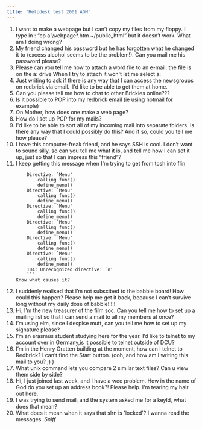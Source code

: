 ```yaml
---
title: 'Helpdesk test 2001 AGM'
---
```


1.  I want to make a webpage but I can’t copy my files from my floppy. I type in : “cp a:\webpage\*.htm ~/public_html” but it doesn’t work. What am I doing wrong?
2.  My friend changed his password but he has forgotten what he changed it to (excess alcohol seems to be the problem!). Can you mail me his password please?
3.  Please can you tell me how to attach a word file to an e-mail. the file is on the a: drive When I try to attach it won't let me select a:
4.  Just writing to ask if there is any way that I can access the newsgroups on redbrick via email.  I'd like to be able to get them at home.
5.  Can you please tell me how to chat to other Brickies online???
6.  Is it possible to POP into my redbrick email (ie using hotmail for example)
7.  On Mother, how does one make a web page?
8.  How do I set up PGP for my mails?
9.  I'd like to be able to sort all of my incoming mail into separate folders. Is there any way that I could possibly do this? And if so, could you tell me how please?
10. I have this computer-freak friend, and he says SSH is cool. I don’t want to sound silly, so can you tell me what it is, and tell me how I can set it up, just so that I can impress this “friend”?
11. I keep getting this message when I'm trying to get from tcsh into flin
    ```
		Directive: `Menu'
			calling func()
			define_menu()
		Directive: `Menu'
			calling func()
			define_menu()
		Directive: `Menu'
			calling func()
			define_menu()
		Directive: `Menu'
			calling func()
			define_menu()
		Directive: `Menu'
			calling func()
			define_menu()
		Directive: `Menu'
			calling func()
			define_menu()
		104: Unrecognized directive: `n'
		```
    Know what causes it?
12. I suddenly realised that I’m not subscibed to the babble board! How could this happen? Please help me get it back, because I can’t survive long without my daily dose of babble!!!!!
13. Hi, I’m the new treasurer of the film soc. Can you tell me how to set up a mailing list so that I can send a mail to all my members at once?
14. I’m using elm, since I despise mutt, can you tell me how to set up my signature please?</span>
15. I’m an erasmus student studying here for the year. I’d like to telnet to my account over in Germany,is it possible to telnet outside of DCU?
16. I’m in the Henry Gratten building at the moment, how can I telnet to Redbrick? I can’t find the Start button. (ooh, and how am I writing this mail to you? ;) )
17. What unix command lets you compare 2 similar text files? Can u view them side by side?
18. Hi, I just joined last week, and I have a wee problem. How in the name of God do you set up an address book?! Please help. I'm tearing my hair out here.
19. I was trying to send mail, and the system asked me for a keyId, what does that mean?
20.  What does it mean when it says that slrn is 'locked'? I wanna read the messages. *Sniff*
